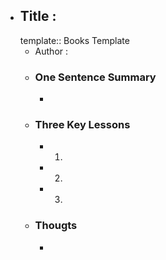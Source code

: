 - ## Title :
  template:: Books Template
	- Author :
	- ### One Sentence Summary
		-
	- ### Three Key Lessons
		- 1.
		- 2.
		- 3.
	- ### Thougts
		-